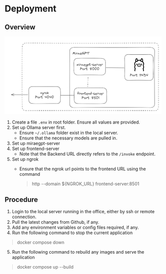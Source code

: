 # Deployment

## Overview
![containers diagram](./assets/containers-diagram.png)

1. Create a file `.env` in root folder. Ensure all values are provided. 
2. Set up Ollama server first.
    - Ensure `~/.ollama` folder exist in the local server. 
    - Ensure that the necessary models are pulled in.
3. Set up miraegpt-server
4. Set up frontend-server
    - Note that the Backend URL directly refers to the `/invoke` endpoint.
5. Set up ngrok
    - Ensure that the ngrok url points to the frontend URL using the command

        > http --domain ${NGROK_URL} frontend-server:8501

## Procedure
1. Login to the local server running in the office, either by ssh or remote connection. 
2. Pull the latest changes from Github, if any.
3. Add any environment variables or config files required, if any.
4. Run the following command to stop the current application
> docker compose down
5. Run the following command to rebuild any images and serve the application
> docker compose up --build